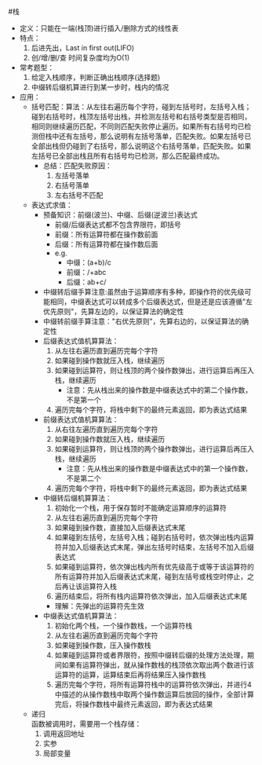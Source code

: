 #栈
- 定义：只能在一端(栈顶)进行插入/删除方式的线性表
- 特点：
  1. 后进先出，Last in first out(LIFO)
  2. 创/增/删/查 时间复杂度均为O(1)
- 常考题型：
  1. 给定入栈顺序，判断正确出栈顺序(选择题)
  2. 中缀转后缀机算进行到某一步时，栈内的情况
- 应用： 
  - 括号匹配：算法：从左往右遍历每个字符，碰到左括号时，左括号入栈；碰到右括号时，栈顶左括号出栈，并检测左括号和右括号类型是否相同，相同则继续遍历匹配，不同则匹配失败停止遍历。如果所有右括号均已检测但栈中还有左括号，那么说明有左括号落单，匹配失败。如果左括号已全部出栈但仍碰到了右括号，那么说明这个右括号落单，匹配失败。如果左括号已全部出栈且所有右括号均已检测，那么匹配最终成功。
    - 总结：匹配失败原因：
      1. 左括号落单
      2. 右括号落单
      3. 左右括号不匹配
  - 表达式求值：
    - 预备知识：前缀(波兰)、中缀、后缀(逆波兰)表达式
        - 前缀/后缀表达式都不包含界限符，即括号
        - 前缀：所有运算符都在操作数前面
        - 后缀：所有运算符都在操作数后面
        - e.g. 
          - 中缀：(a+b)/c  
          - 前缀：/+abc
          - 后缀：ab+c/
    - 中缀转后缀手算注意:虽然由于运算顺序有多种，即操作符的优先级可能相同，中缀表达式可以转成多个后缀表达式，但是还是应该遵循"左优先原则"，先算左边的，以保证算法的确定性
    - 中缀转前缀手算注意："右优先原则"，先算右边的，以保证算法的确定性
    - 后缀表达式值机算算法：
      1. 从左往右遍历直到遍历完每个字符
      2. 如果碰到操作数就压入栈，继续遍历
      3. 如果碰到运算符，则让栈顶的两个操作数弹出，进行运算后再压入栈，继续遍历
         - 注意：先从栈出来的操作数是中缀表达式中的第二个操作数，不是第一个
      4. 遍历完每个字符，将栈中剩下的最终元素返回，即为表达式结果
    - 前缀表达式值机算算法：
      1. 从右往左遍历直到遍历完每个字符
      2. 如果碰到操作数就压入栈，继续遍历
      3. 如果碰到运算符，则让栈顶的两个操作数弹出，进行运算后再压入栈，继续遍历
         - 注意：先从栈出来的操作数是中缀表达式中的第一个操作数，不是第二个
      4. 遍历完每个字符，将栈中剩下的最终元素返回，即为表达式结果
    - 中缀转后缀机算算法：
      1. 初始化一个栈，用于保存暂时不能确定运算顺序的运算符
      2. 从左往右遍历直到遍历完每个字符
      3. 如果碰到操作数，直接加入后缀表达式末尾
      4. 如果碰到左括号，左括号入栈；碰到右括号时，依次弹出栈内运算符并加入后缀表达式末尾，弹出左括号时结束，左括号不加入后缀表达式
      5. 如果碰到运算符，依次弹出栈内所有优先级高于或等于该运算符的所有运算符并加入后缀表达式末尾，碰到左括号或栈空时停止，之后再让该运算符入栈
      6. 遍历结束后，将所有栈内运算符依次弹出，加入后缀表达式末尾
      - 理解：先弹出的运算符先生效
    - 中缀表达式值机算算法：
      1. 初始化两个栈，一个操作数栈，一个运算符栈
      2. 从左往右遍历直到遍历完每个字符
      3. 如果碰到操作数，压入操作数栈
      4. 如果碰到运算符或者界限符，按照中缀转后缀的处理方法处理，期间如果有运算符弹出，就从操作数栈的栈顶依次取出两个数进行该运算符的运算，运算结束后再将结果压入操作数栈
      5. 遍历完每个字符，将所有运算符栈中的运算符依次弹出，并进行4中描述的从操作数栈中取两个操作数运算后放回的操作，全部计算完后，将操作数栈中最终元素返回，即为表达式结果
  - 递归  
    函数被调用时，需要用一个栈存储：  
    1. 调用返回地址
    2. 实参
    3. 局部变量

